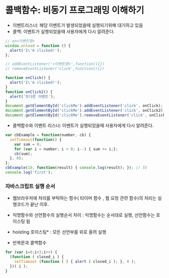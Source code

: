 # 콜백함수: 비동기 프로그래밍 이해하기

- 이벤트리스너: 해당 이벤트가 발생되었을때 실행되기위해 대기하고 있음
- 콜백: 이벤트가 실행되었을때 사용자에게 다시 알려준다.

```js
// on<이벤트명>
window.onload = function () {
  alert('I\'m clicked!');
};
```

```js
// addEventListener('<이벤트명>',function(){})
// removeEventListener('click',function(){})

function onClick() {
  alert('I\'m clicked!');
}
function onClick2() {
  alert('또다른 이벤트');
}
document.getElementById('clickMe').addEventListener('click', onClick); 
document.getElementById('clickMe').addEventListener('click', onClick2); 
document.getElementById('clickMe').removeEventListener('click', onClick)
```



- 콜백함수와 이벤트 리스너: 이벤트가 실행되었을때 사용자에게 다시 알려준다.

```js
var cbExample = function(number, cb) {
  setTimeout(function() {
    var sum = 0;
    for (var i = number; i > 0; i--) { sum += i;};
    cb(sum);
  }, 0);
};
cbExample(10, function(result) { console.log(result); }); // 55
console.log('first');
```



### 자바스크립트 실행 순서 

- 웹브라우저에 처리를 부탁하는 함수( 타이머 함수 , 웹 요청 관련 함수)의 처리는 실행코드가 끝난 이후.
- 익명함수와 선언함수의 실행순서 차이 : 익명함수는 순서대로 실행, 선언함수는 호이스팅 됨
- hoisting 호이스팅* :  모든 선언부를 위로 올려 실행



- 반복문과 콜백함수

```js
for (var i=0;i<3;i++) {
  (function ( closed_i ) {
    setTimeout (function ( ) { alert ( closed_i ); }, 0 );
  })( i );
}
```

